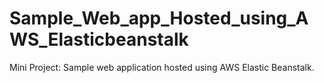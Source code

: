 # Sample_Web_app_Hosted_using_AWS_Elasticbeanstalk
Mini Project: Sample web application hosted using AWS Elastic Beanstalk.
